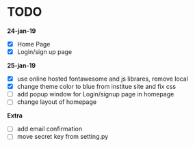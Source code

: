 # TODO

**24-jan-19**
- [x] Home Page 
- [x] Login/sign up page

**25-jan-19**
- [x] use online hosted fontawesome and js librares, remove local 
- [x] change theme color to blue from institue site and fix css
- [ ] add popup window for Login/signup page in homepage
- [ ] change layout of homepage

**Extra**
- [ ] add email confirmation 
- [ ] move secret key from setting.py